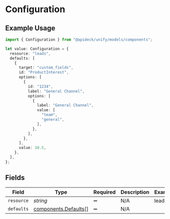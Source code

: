 # Configuration

## Example Usage

```typescript
import { Configuration } from "@apideck/unify/models/components";

let value: Configuration = {
  resource: "leads",
  defaults: [
    {
      target: "custom_fields",
      id: "ProductInterest",
      options: [
        {
          id: "1234",
          label: "General Channel",
          options: [
            {
              label: "General Channel",
              value: [
                "team",
                "general",
              ],
            },
          ],
        },
      ],
      value: 10.5,
    },
  ],
};
```

## Fields

| Field                                                        | Type                                                         | Required                                                     | Description                                                  | Example                                                      |
| ------------------------------------------------------------ | ------------------------------------------------------------ | ------------------------------------------------------------ | ------------------------------------------------------------ | ------------------------------------------------------------ |
| `resource`                                                   | *string*                                                     | :heavy_minus_sign:                                           | N/A                                                          | leads                                                        |
| `defaults`                                                   | [components.Defaults](../../models/components/defaults.md)[] | :heavy_minus_sign:                                           | N/A                                                          |                                                              |